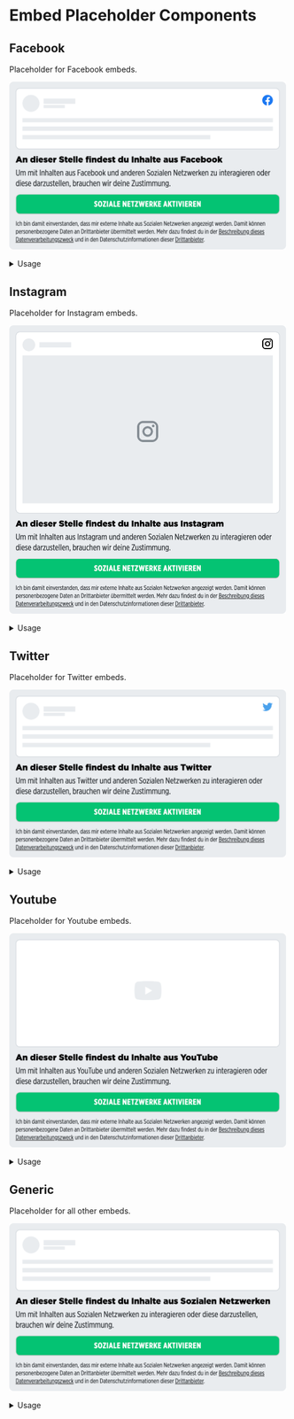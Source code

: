# Embed Placeholder Components

## Facebook

Placeholder for Facebook embeds.

<p>
  <img src="../../../../docs/embed-placeholder-facebook.png" alt="Embed placeholder Facebook" width="500" />
</p>

<details>
<summary>Usage</summary>

```javascript
<template>
  <embed-placeholder-facebook></embed-placeholder-facebook>
</template>

<script>
import { EmbedPlaceholderFacebook } from '@spring-media/red-sourcepoint-cmp/dist/esm/vue/EmbedPlaceholder';

export default {
  components: { EmbedPlaceholderFacebook },
};
</script>

<style lang="scss">
@import '~@spring-media/red-sourcepoint-cmp/dist/esm/vue/EmbedPlaceholder.css';
</style>
```
</details>

## Instagram

Placeholder for Instagram embeds.

<p>
  <img src="../../../../docs/embed-placeholder-instagram.png" alt="Embed placeholder Instagram" width="500" />
</p>

<details>
<summary>Usage</summary>

```javascript
<template>
  <embed-placeholder-instagram></embed-placeholder-instagram>
</template>

<script>
import { EmbedPlaceholderInstagram } from '@spring-media/red-sourcepoint-cmp/dist/esm/vue/EmbedPlaceholder';

export default {
  components: { EmbedPlaceholderInstagram },
};
</script>

<style lang="scss">
@import '~@spring-media/red-sourcepoint-cmp/dist/esm/vue/EmbedPlaceholder.css';
</style>
```
</details>

## Twitter

Placeholder for Twitter embeds.

<p>
  <img src="../../../../docs/embed-placeholder-twitter.png" alt="Embed placeholder Twitter" width="500" />
</p>

<details>
<summary>Usage</summary>

```javascript
<template>
  <embed-placeholder-twitter></embed-placeholder-twitter>
</template>

<script>
import { EmbedPlaceholderTwitter } from '@spring-media/red-sourcepoint-cmp/dist/esm/vue/EmbedPlaceholder';

export default {
  components: { EmbedPlaceholderTwitter },
};
</script>

<style lang="scss">
@import '~@spring-media/red-sourcepoint-cmp/dist/esm/vue/EmbedPlaceholder.css';
</style>
```
</details>

## Youtube

Placeholder for Youtube embeds.

<p>
  <img src="../../../../docs/embed-placeholder-youtube.png" alt="Embed placeholder Youtube" width="500" />
</p>

<details>
<summary>Usage</summary>

```javascript
<template>
  <embed-placeholder-youtube></embed-placeholder-youtube>
</template>

<script>
import { EmbedPlaceholderYoutube } from '@spring-media/red-sourcepoint-cmp/dist/esm/vue/EmbedPlaceholder';

export default {
  components: { EmbedPlaceholderYoutube },
};
</script>

<style lang="scss">
@import '~@spring-media/red-sourcepoint-cmp/dist/esm/vue/EmbedPlaceholder.css';
</style>
```
</details>

## Generic

Placeholder for all other embeds.

<p>
  <img src="../../../../docs/embed-placeholder-generic.png" alt="Embed placeholder Generic" width="500" />
</p>

<details>
<summary>Usage</summary>

```javascript
<template>
  <embed-placeholder</embed-placeholder>
</template>

<script>
import { EmbedPlaceholder } from '@spring-media/red-sourcepoint-cmp/dist/esm/vue/EmbedPlaceholder';

export default {
  components: { EmbedPlaceholder },
};
</script>

<style lang="scss">
@import '~@spring-media/red-sourcepoint-cmp/dist/esm/vue/EmbedPlaceholder.css';
</style>
```
</details>
